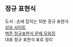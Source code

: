 ## 정규 표현식
도서 : 손에 잡히는 10분 정규 표현식</br>
[실습 사이트](https://regexr.com/)
</br>
[백준 정규표현식 문제 모음집](https://gre-eny.tistory.com/335)
</br> 
대표 정규 표현식 표로 정리
